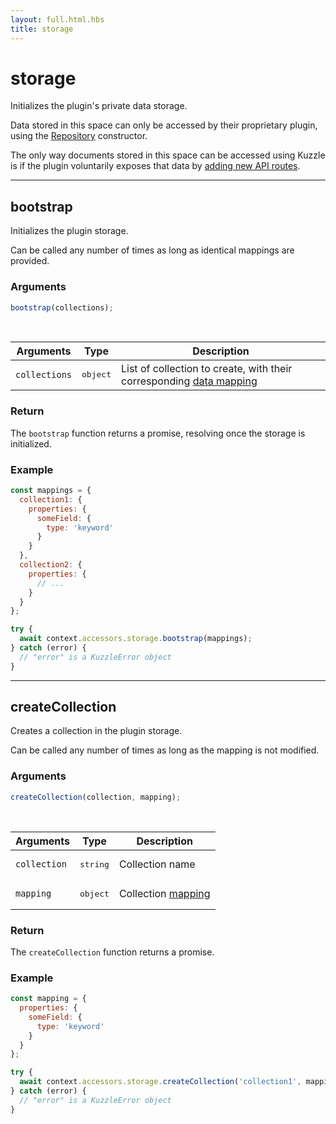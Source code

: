 ```yaml
---
layout: full.html.hbs
title: storage
---
```


# storage

Initializes the plugin's private data storage.

Data stored in this space can only be accessed by their proprietary plugin, using the [Repository](/plugins/1/constructors/repository) constructor.

The only way documents stored in this space can be accessed using Kuzzle is if the plugin voluntarily exposes that data by [adding new API routes](/plugins/1/essentials/controllers/).

---

## bootstrap

<SinceBadge version="1.0.0" />

Initializes the plugin storage.

Can be called any number of times as long as identical mappings are provided.

### Arguments

```js
bootstrap(collections);
```

<br/>

| Arguments     | Type              | Description                                                                                                                 |
| ------------- | ----------------- | --------------------------------------------------------------------------------------------------------------------------- |
| `collections` | <pre>object</pre> | List of collection to create, with their corresponding [data mapping](/core/1/guide/essentials/persisted/#document-mapping) |

### Return

The `bootstrap` function returns a promise, resolving once the storage is initialized.

### Example

```js
const mappings = {
  collection1: {
    properties: {
      someField: {
        type: 'keyword'
      }
    }
  },
  collection2: {
    properties: {
      // ...
    }
  }
};

try {
  await context.accessors.storage.bootstrap(mappings);
} catch (error) {
  // "error" is a KuzzleError object
}
```

---

## createCollection

<SinceBadge version="1.0.0" />

Creates a collection in the plugin storage.

Can be called any number of times as long as the mapping is not modified.

### Arguments

```js
createCollection(collection, mapping);
```

<br/>

| Arguments    | Type              | Description                                                                |
| ------------ | ----------------- | -------------------------------------------------------------------------- |
| `collection` | <pre>string</pre> | Collection name                                                            |
| `mapping`    | <pre>object</pre> | Collection [mapping](/core/1/guide/essentials/persisted/#document-mapping) |

### Return

The `createCollection` function returns a promise.

### Example

```js
const mapping = {
  properties: {
    someField: {
      type: 'keyword'
    }
  }
};

try {
  await context.accessors.storage.createCollection('collection1', mapping);
} catch (error) {
  // "error" is a KuzzleError object
}
```
